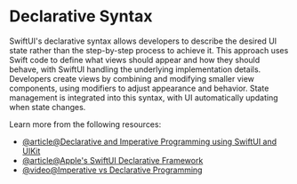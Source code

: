 # Declarative Syntax

SwiftUI's declarative syntax allows developers to describe the desired UI state rather than the step-by-step process to achieve it. This approach uses Swift code to define what views should appear and how they should behave, with SwiftUI handling the underlying implementation details. Developers create views by combining and modifying smaller view components, using modifiers to adjust appearance and behavior. State management is integrated into this syntax, with UI automatically updating when state changes.

Learn more from the following resources:

- [@article@Declarative and Imperative Programming using SwiftUI and UIKit](https://medium.com/@rmeji1/declarative-and-imperative-programming-using-swiftui-and-uikit-c91f1f104252)
- [@article@Apple's SwiftUI Declarative Framework](https://www.linkedin.com/pulse/apples-swiftui-declarative-framework-vivek-singh/)
- [@video@Imperative vs Declarative Programming](https://www.youtube.com/watch?v=yOBBkIJBEL8)